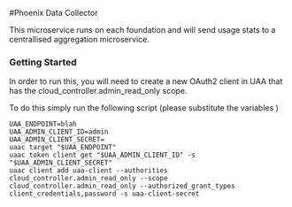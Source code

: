 #Phoenix Data Collector

This microservice runs on each foundation and will send usage stats to a centrallised aggregation microservice.

### Getting Started
In order to run this, you will need to create a new OAuth2 client in UAA that has the cloud_controller.admin_read_only scope.

To do this simply run the following script (please substitute the variables )
```
UAA_ENDPOINT=blah
UAA_ADMIN_CLIENT_ID=admin
UAA_ADMIN_CLIENT_SECRET=
uaac target "$UAA_ENDPOINT"
uaac token client get "$UAA_ADMIN_CLIENT_ID" -s "$UAA_ADMIN_CLIENT_SECRET"
uaac client add uaa-client --authorities cloud_controller.admin_read_only --scope cloud_controller.admin_read_only --authorized_grant_types client_credentials,password -s uaa-client-secret

```